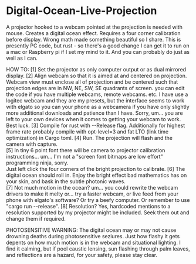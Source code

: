 # Digital-Ocean-Live-Projection
A projector hooked to a webcam pointed at the projection is needed with mouse.  Creates a digital ocean effect.  Requires a four corner calibration before display.  Wrong math made something beautiful so I share.
This is presently PC code, but rust - so there's a good change I can get it to run on a mac or Raspberry pi if I set my mind to it.  And you can probably do just as well as I can.

HOW TO:
[1]  Set the projector as only computer output or as dual mirrored display.
[2]  Align webcam so that it is aimed at and centered on projection.  Webcam view must enclose all of projection and be centered such that projection edges are in NW, NE, SW, SE quadrants of screen.
      you can edit the code if you have multiple webcams, remote webcams. etc.  I have use a logitec webcam and they are my presets, but the interface seems to work with elgato so you can your phone as a webcamera if you have only slightly more additional downloads and patience than I have.  Sorry, um... you are left to your own devices when it comes to getting your webcam to work.  Best luck.
[3]  Compile for rust with --Release flag.  Additionally for highest frame rate probably compile with opt-level=3 and fat LTO (link time optimization) in Cargo toml.
[4]  Run.  The projection will flash and the camera with capture.  
[5]  In tiny 6 point font there will be camera to projector calibration instructions... um... I'm not a "screen font bitmaps are low effort" programming ninja, sorry.  
      Just left click the four corners of the bright projection to calibrate.
[6]  The digital ocean should roll in.  Enjoy the bright effect bad mathematics has on your skin, and bask in the subtle photonic waves.  
[7]  Not much motion in the ocean?  um... you could rewrite the webcam drivers to make it melty or... try a faster webcam, or live feed from your phone with elgato's software?  Or try a beefy computer.  Or remember to use "cargo run --release".
[8[  Resolution?  Yes, hardcoded mentions to a resolution supported by my projector might be included.  Seek them out and change them if required.

PHOTOSENSITIVE WARNING:  The digital ocean may or may not cause drowning deaths during photosensitive seziures.  Just how flashy it gets depents on how much motion is in the webcam and situational lighting.  I find it calming, but if pool caustic lensing, sun flashing through palm leaves, and reflections are a hazard, for your safety, please stay clear.
